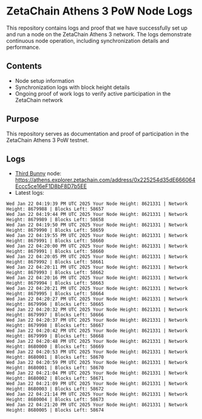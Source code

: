 # ZetaChain Athens 3 PoW Node Logs
This repository contains logs and proof that we have successfully set up and run a node on the ZetaChain Athens 3 network. The logs demonstrate continuous node operation, including synchronization details and performance.

## Contents
- Node setup information
- Synchronization logs with block height details
- Ongoing proof of work logs to verify active participation in the ZetaChain network

## Purpose
This repository serves as documentation and proof of participation in the ZetaChain Athens 3 PoW testnet.

## Logs

- [Third Bunny](https://thirdbunny.xyz/) node: https://athens.explorer.zetachain.com/address/0x225254d35dE666064Eccc5ce16eF1D8bF8D7b5EE
- Latest logs:
```
Wed Jan 22 04:19:39 PM UTC 2025 Your Node Height: 8621331 | Network Height: 8679988 | Blocks Left: 58657
Wed Jan 22 04:19:44 PM UTC 2025 Your Node Height: 8621331 | Network Height: 8679989 | Blocks Left: 58658
Wed Jan 22 04:19:50 PM UTC 2025 Your Node Height: 8621331 | Network Height: 8679990 | Blocks Left: 58659
Wed Jan 22 04:19:55 PM UTC 2025 Your Node Height: 8621331 | Network Height: 8679991 | Blocks Left: 58660
Wed Jan 22 04:20:00 PM UTC 2025 Your Node Height: 8621331 | Network Height: 8679991 | Blocks Left: 58660
Wed Jan 22 04:20:05 PM UTC 2025 Your Node Height: 8621331 | Network Height: 8679992 | Blocks Left: 58661
Wed Jan 22 04:20:11 PM UTC 2025 Your Node Height: 8621331 | Network Height: 8679993 | Blocks Left: 58662
Wed Jan 22 04:20:16 PM UTC 2025 Your Node Height: 8621331 | Network Height: 8679994 | Blocks Left: 58663
Wed Jan 22 04:20:21 PM UTC 2025 Your Node Height: 8621331 | Network Height: 8679995 | Blocks Left: 58664
Wed Jan 22 04:20:27 PM UTC 2025 Your Node Height: 8621331 | Network Height: 8679996 | Blocks Left: 58665
Wed Jan 22 04:20:32 PM UTC 2025 Your Node Height: 8621331 | Network Height: 8679997 | Blocks Left: 58666
Wed Jan 22 04:20:37 PM UTC 2025 Your Node Height: 8621331 | Network Height: 8679998 | Blocks Left: 58667
Wed Jan 22 04:20:42 PM UTC 2025 Your Node Height: 8621331 | Network Height: 8679999 | Blocks Left: 58668
Wed Jan 22 04:20:48 PM UTC 2025 Your Node Height: 8621331 | Network Height: 8680000 | Blocks Left: 58669
Wed Jan 22 04:20:53 PM UTC 2025 Your Node Height: 8621331 | Network Height: 8680001 | Blocks Left: 58670
Wed Jan 22 04:20:59 PM UTC 2025 Your Node Height: 8621331 | Network Height: 8680001 | Blocks Left: 58670
Wed Jan 22 04:21:04 PM UTC 2025 Your Node Height: 8621331 | Network Height: 8680002 | Blocks Left: 58671
Wed Jan 22 04:21:09 PM UTC 2025 Your Node Height: 8621331 | Network Height: 8680003 | Blocks Left: 58672
Wed Jan 22 04:21:14 PM UTC 2025 Your Node Height: 8621331 | Network Height: 8680004 | Blocks Left: 58673
Wed Jan 22 04:21:20 PM UTC 2025 Your Node Height: 8621331 | Network Height: 8680005 | Blocks Left: 58674
```
